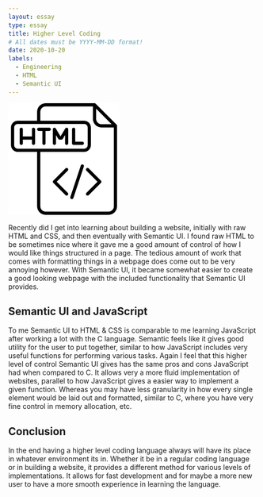 ```yaml
---
layout: essay
type: essay
title: Higher Level Coding
# All dates must be YYYY-MM-DD format!
date: 2020-10-20
labels:
  - Engineering
  - HTML
  - Semantic UI
---
```

<img class="ui tiny left floated image" src="../images/html.png">


Recently did I get into learning about building a website, initially with raw HTML and CSS, and then eventually with Semantic UI. I found raw HTML to be sometimes nice where it gave me a good amount of control of how I would like things structured in a page. The tedious amount of work that comes with formatting things in a webpage does come out to be very annoying however. With Semantic UI, it became somewhat easier to create a good looking webpage with the included functionality that Semantic UI provides.

## Semantic UI and JavaScript
To me Semantic UI to HTML & CSS is comparable to me learning JavaScript after working a lot with the C language. Semantic feels like it gives good utility for the user to put together, similar to how JavaScript includes very useful functions for performing various tasks. Again I feel that this higher level of control Semantic UI gives has the same pros and cons JavaScript had when compared to C. It allows very a more fluid implementation of websites, parallel to how JavaScript gives a easier way to implement a given function. Whereas you may have less granularity in how every single element would be laid out and formatted, similar to C, where you have very fine control in memory allocation, etc.

## Conclusion
In the end having a higher level coding language always will have its place in whatever environment its in. Whether it be in a regular coding language or in building a website, it provides a different method for various levels of implementations. It allows for fast development and for maybe a more new user to have a more smooth experience in learning the language.
